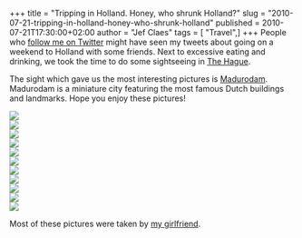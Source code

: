 +++
title = "Tripping in Holland. Honey, who shrunk Holland?"
slug = "2010-07-21-tripping-in-holland-honey-who-shrunk-holland"
published = 2010-07-21T17:30:00+02:00
author = "Jef Claes"
tags = [ "Travel",]
+++
People who [follow me on Twitter](http://twitter.com/JefClaes) might
have seen my tweets about going on a weekend to Holland with some
friends. Next to excessive eating and drinking, we took the time to do
some sightseeing in [The
Hague](http://en.wikipedia.org/wiki/The_Hague).  
  
The sight which gave us the most interesting pictures is
[Madurodam](http://en.wikipedia.org/wiki/Madurodam). Madurodam is a
miniature city featuring the most famous Dutch buildings and landmarks.
Hope you enjoy these pictures!  
  
[![](../images/thumbnails/2010-07-21-tripping-in-holland-honey-who-shrunk-holland-34883_410055137771_577672771_4647375_6866294_n.jpg)](../images/2010-07-21-tripping-in-holland-honey-who-shrunk-holland-34883_410055137771_577672771_4647375_6866294_n.jpg)  
[![](../images/thumbnails/2010-07-21-tripping-in-holland-honey-who-shrunk-holland-34883_410055132771_577672771_4647374_5158652_n.jpg)](../images/2010-07-21-tripping-in-holland-honey-who-shrunk-holland-34883_410055132771_577672771_4647374_5158652_n.jpg)  
[![](../images/thumbnails/2010-07-21-tripping-in-holland-honey-who-shrunk-holland-34659_410054942771_577672771_4647367_6651472_n.jpg)](../images/2010-07-21-tripping-in-holland-honey-who-shrunk-holland-34659_410054942771_577672771_4647367_6651472_n.jpg)  
[![](../images/thumbnails/2010-07-21-tripping-in-holland-honey-who-shrunk-holland-34659_410054927771_577672771_4647364_4170752_n.jpg)](../images/2010-07-21-tripping-in-holland-honey-who-shrunk-holland-34659_410054927771_577672771_4647364_4170752_n.jpg)  
[![](../images/thumbnails/2010-07-21-tripping-in-holland-honey-who-shrunk-holland-34659_410054922771_577672771_4647363_3191554_n.jpg)](../images/2010-07-21-tripping-in-holland-honey-who-shrunk-holland-34659_410054922771_577672771_4647363_3191554_n.jpg)  
[![](../images/thumbnails/2010-07-21-tripping-in-holland-honey-who-shrunk-holland-34883_410055167771_577672771_4647381_903821_n.jpg)](../images/2010-07-21-tripping-in-holland-honey-who-shrunk-holland-34883_410055167771_577672771_4647381_903821_n.jpg)  
[![](../images/thumbnails/2010-07-21-tripping-in-holland-honey-who-shrunk-holland-34883_410055157771_577672771_4647379_6670582_n.jpg)](../images/2010-07-21-tripping-in-holland-honey-who-shrunk-holland-34883_410055157771_577672771_4647379_6670582_n.jpg)  
[![](../images/thumbnails/2010-07-21-tripping-in-holland-honey-who-shrunk-holland-34883_410055152771_577672771_4647378_6311361_n.jpg)](../images/2010-07-21-tripping-in-holland-honey-who-shrunk-holland-34883_410055152771_577672771_4647378_6311361_n.jpg)  
[![](../images/thumbnails/2010-07-21-tripping-in-holland-honey-who-shrunk-holland-34883_410055147771_577672771_4647377_2312223_n.jpg)](../images/2010-07-21-tripping-in-holland-honey-who-shrunk-holland-34883_410055147771_577672771_4647377_2312223_n.jpg)  
[![](../images/thumbnails/2010-07-21-tripping-in-holland-honey-who-shrunk-holland-34883_410055142771_577672771_4647376_7398635_n.jpg)](../images/2010-07-21-tripping-in-holland-honey-who-shrunk-holland-34883_410055142771_577672771_4647376_7398635_n.jpg)  
[![](../images/thumbnails/2010-07-21-tripping-in-holland-honey-who-shrunk-holland-34883_410055172771_577672771_4647382_6254087_n.jpg)](../images/2010-07-21-tripping-in-holland-honey-who-shrunk-holland-34883_410055172771_577672771_4647382_6254087_n.jpg)  
  
Most of these pictures were taken by [my
girlfriend](http://amillionimpressions.blogspot.com/).
